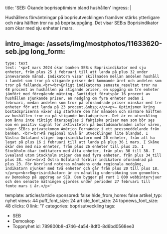 title: 'SEB: Ökande boprisoptimism bland hushållen'
ingress: |
  <p>Hushållens förväntningar på boprisutvecklingen framöver stärks ytterligare och nära hälften tror nu på boprisuppgång. Det visar SEB:s Boprisindikator som ökar med sju enheter i mars.
  </p>
  
intro_image: /assets/img/mostphotos/11633620-seb.jpg
long_form:
  -
    type: text
    text: '<p>I mars 2024 ökar banken SEB:s Boprisindikator med sju enheter, från plus 25 i februari till att landa på plus 32 under innevarande månad. Indikatorn visar skillnaden mellan andelen hushåll i landet som tror på stigande priser det kommande året och andelen som tror på fallande.<br><br>Enligt indikatorns senaste resultat tror nu 48 procent av hushållen på stigande priser, en uppgång om tre enheter jämfört med föregående mätning. Samtidigt förutspår 16 procent av hushållen sjunkande priser, en nedgång om fyra enheter sedan i februari, medan andelen som tror på oförändrade priser minskar med tre enheter för att landa på 23 procent.&nbsp;</p><p>– Optimismen kring bostadspriserna växer sig starkare den här månaden och närmare hälften av hushållen tror nu på stigande bostadspriser. Det är en utveckling som ännu inte riktigt återspeglas i faktiska priser men som bör ses som en positiv signal för aktiviteten på bostadsmarknaden inför våren, säger SEB:s privatekonom Américo Fernández i ett pressmeddelande från banken. <br><br>På regional nivå är utvecklingen lite blandad. I Västra Götaland stiger boprisindikatorn med 20 enheter, från att ha legat på plus 16 i februari till att landa på plus 36 i mars. I Skåne ökar den med nio enheter, från plus 26 enheter till plus 35. I Stockholm ökar indikatorn med åtta enheter, från plus 30 till 38. I Svealand utom Stockholm stiger den med fyra enheter, från plus 34 till plus 38. <br><br>I Östra Götaland förblir indikatorn oförändrad på plus 23. För Norrland noteras månadens enda regionala nedgång, indikatorn sjunker med två enheter och går från plus 20 till plus 18.</p><p><br>Boprisindikatorn är en månatlig undersökning som genomförs av Demoskop på uppdrag av SEB. Den bygger på runt 1 000 webbintervjuer och den senaste mätningen gjordes under perioden 27 februari till femte mars i år.</p>'
template: articles/article
sponsored: false
hide_from_home: false
artikel_typ: nyhet
views: 44
puff_font_size: 24
article_font_size: 24
topnews_font_size: 48
clicks: 0
link: '1'
categories: boprisutveckling
tags:
  - SEB
  - Demoskop
  - Toppnyhet
id: 789800b8-d746-4a54-8df0-8d6bd0568ee3
